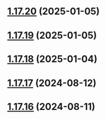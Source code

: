 ## [1.17.20](https://github.com/hattaalfaritzy/hzy-ui/compare/v1.17.19...v1.17.20) (2025-01-05)



## [1.17.19](https://github.com/hattaalfaritzy/hzy-ui/compare/v1.17.18...v1.17.19) (2025-01-05)



## [1.17.18](https://github.com/hattaalfaritzy/hzy-ui/compare/v1.17.17...v1.17.18) (2025-01-04)



## [1.17.17](https://github.com/hattaalfaritzy/hzy-ui/compare/v1.17.16...v1.17.17) (2024-08-12)



## [1.17.16](https://github.com/hattaalfaritzy/hzy-ui/compare/v1.17.15...v1.17.16) (2024-08-11)




